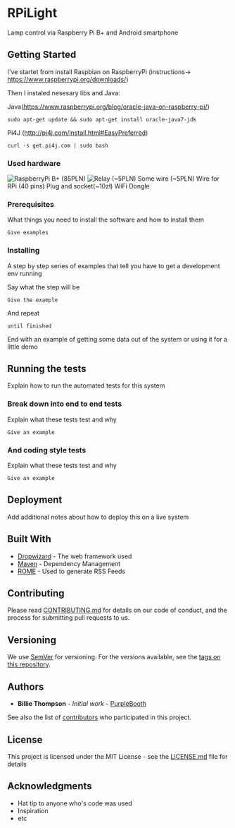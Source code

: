 # RPiLight

Lamp control via Raspberry Pi B+ and Android smartphone 

## Getting Started

I've startet from install Raspbian on RaspberryPi (instructions-> https://www.raspberrypi.org/downloads/)

Then I instaled nesesary libs and Java:

Java(https://www.raspberrypi.org/blog/oracle-java-on-raspberry-pi/)
```
sudo apt-get update && sudo apt-get install oracle-java7-jdk
```

Pi4J (http://pi4j.com/install.html#EasyPreferred)
```
curl -s get.pi4j.com | sudo bash
```


### Used hardware

![RaspberryPi B+](https://github.com/cieplakm/RPiLight/tree/master/imgs/rpi0.jpg) (85PLN)
![Relay](https://github.com/cieplakm/RPiLight/tree/master/imgs/przekaznik.jpg) (~5PLN)
Some wire (~5PLN)
Wire for RPi (40 pins)
Plug and socket(~10zł)
WiFi Dongle



### Prerequisites

What things you need to install the software and how to install them

```
Give examples
```

### Installing

A step by step series of examples that tell you have to get a development env running

Say what the step will be

```
Give the example
```

And repeat

```
until finished
```

End with an example of getting some data out of the system or using it for a little demo

## Running the tests

Explain how to run the automated tests for this system

### Break down into end to end tests

Explain what these tests test and why

```
Give an example
```

### And coding style tests

Explain what these tests test and why

```
Give an example
```

## Deployment

Add additional notes about how to deploy this on a live system

## Built With

* [Dropwizard](http://www.dropwizard.io/1.0.2/docs/) - The web framework used
* [Maven](https://maven.apache.org/) - Dependency Management
* [ROME](https://rometools.github.io/rome/) - Used to generate RSS Feeds

## Contributing

Please read [CONTRIBUTING.md](https://gist.github.com/PurpleBooth/b24679402957c63ec426) for details on our code of conduct, and the process for submitting pull requests to us.

## Versioning

We use [SemVer](http://semver.org/) for versioning. For the versions available, see the [tags on this repository](https://github.com/your/project/tags). 

## Authors

* **Billie Thompson** - *Initial work* - [PurpleBooth](https://github.com/PurpleBooth)

See also the list of [contributors](https://github.com/your/project/contributors) who participated in this project.

## License

This project is licensed under the MIT License - see the [LICENSE.md](LICENSE.md) file for details

## Acknowledgments

* Hat tip to anyone who's code was used
* Inspiration
* etc

